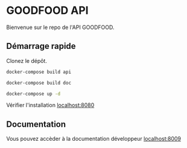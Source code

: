 # GOODFOOD API

Bienvenue sur le repo de l'API GOODFOOD. 

## Démarrage rapide

Clonez le dépôt.

```bash
docker-compose build api
```

```bash
docker-compose build doc
```

```bash
docker-compose up -d
```

Vérifier l'installation [localhost:8080](http://localhost:8080)


## Documentation

Vous pouvez accèder à la documentation développeur [localhost:8009](http://localhost:8009)